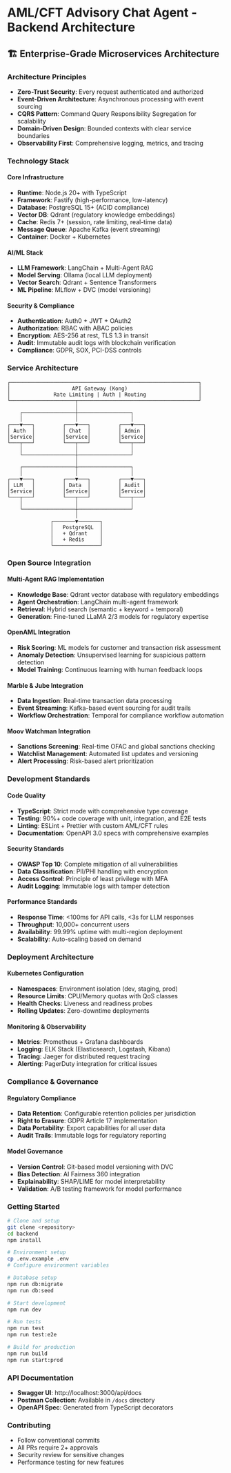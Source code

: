 # AML/CFT Advisory Chat Agent - Backend Architecture

## 🏗️ Enterprise-Grade Microservices Architecture

### **Architecture Principles**
- **Zero-Trust Security**: Every request authenticated and authorized
- **Event-Driven Architecture**: Asynchronous processing with event sourcing
- **CQRS Pattern**: Command Query Responsibility Segregation for scalability
- **Domain-Driven Design**: Bounded contexts with clear service boundaries
- **Observability First**: Comprehensive logging, metrics, and tracing

### **Technology Stack**

#### **Core Infrastructure**
- **Runtime**: Node.js 20+ with TypeScript
- **Framework**: Fastify (high-performance, low-latency)
- **Database**: PostgreSQL 15+ (ACID compliance)
- **Vector DB**: Qdrant (regulatory knowledge embeddings)
- **Cache**: Redis 7+ (session, rate limiting, real-time data)
- **Message Queue**: Apache Kafka (event streaming)
- **Container**: Docker + Kubernetes

#### **AI/ML Stack**
- **LLM Framework**: LangChain + Multi-Agent RAG
- **Model Serving**: Ollama (local LLM deployment)
- **Vector Search**: Qdrant + Sentence Transformers
- **ML Pipeline**: MLflow + DVC (model versioning)

#### **Security & Compliance**
- **Authentication**: Auth0 + JWT + OAuth2
- **Authorization**: RBAC with ABAC policies
- **Encryption**: AES-256 at rest, TLS 1.3 in transit
- **Audit**: Immutable audit logs with blockchain verification
- **Compliance**: GDPR, SOX, PCI-DSS controls

### **Service Architecture**

```
┌─────────────────────────────────────────────────────────────┐
│                    API Gateway (Kong)                       │
│              Rate Limiting | Auth | Routing                 │
└─────────────────────┬───────────────────────────────────────┘
                      │
    ┌─────────────────┼─────────────────┐
    │                 │                 │
┌───▼───┐         ┌───▼───┐         ┌───▼───┐
│ Auth  │         │ Chat  │         │ Admin │
│Service│         │Service│         │Service│
└───┬───┘         └───┬───┘         └───┬───┘
    │                 │                 │
    └─────────────────┼─────────────────┘
                      │
    ┌─────────────────┼─────────────────┐
    │                 │                 │
┌───▼───┐         ┌───▼───┐         ┌───▼───┐
│ LLM   │         │ Data  │         │ Audit │
│Service│         │Service│         │Service│
└───┬───┘         └───┬───┘         └───┬───┘
    │                 │                 │
    └─────────────────┼─────────────────┘
                      │
              ┌───────▼───────┐
              │   PostgreSQL  │
              │   + Qdrant    │
              │   + Redis     │
              └───────────────┘
```

### **Open Source Integration**

#### **Multi-Agent RAG Implementation**
- **Knowledge Base**: Qdrant vector database with regulatory embeddings
- **Agent Orchestration**: LangChain multi-agent framework
- **Retrieval**: Hybrid search (semantic + keyword + temporal)
- **Generation**: Fine-tuned LLaMA 2/3 models for regulatory expertise

#### **OpenAML Integration**
- **Risk Scoring**: ML models for customer and transaction risk assessment
- **Anomaly Detection**: Unsupervised learning for suspicious pattern detection
- **Model Training**: Continuous learning with human feedback loops

#### **Marble & Jube Integration**
- **Data Ingestion**: Real-time transaction data processing
- **Event Streaming**: Kafka-based event sourcing for audit trails
- **Workflow Orchestration**: Temporal for compliance workflow automation

#### **Moov Watchman Integration**
- **Sanctions Screening**: Real-time OFAC and global sanctions checking
- **Watchlist Management**: Automated list updates and versioning
- **Alert Processing**: Risk-based alert prioritization

### **Development Standards**

#### **Code Quality**
- **TypeScript**: Strict mode with comprehensive type coverage
- **Testing**: 90%+ code coverage with unit, integration, and E2E tests
- **Linting**: ESLint + Prettier with custom AML/CFT rules
- **Documentation**: OpenAPI 3.0 specs with comprehensive examples

#### **Security Standards**
- **OWASP Top 10**: Complete mitigation of all vulnerabilities
- **Data Classification**: PII/PHI handling with encryption
- **Access Control**: Principle of least privilege with MFA
- **Audit Logging**: Immutable logs with tamper detection

#### **Performance Standards**
- **Response Time**: <100ms for API calls, <3s for LLM responses
- **Throughput**: 10,000+ concurrent users
- **Availability**: 99.99% uptime with multi-region deployment
- **Scalability**: Auto-scaling based on demand

### **Deployment Architecture**

#### **Kubernetes Configuration**
- **Namespaces**: Environment isolation (dev, staging, prod)
- **Resource Limits**: CPU/Memory quotas with QoS classes
- **Health Checks**: Liveness and readiness probes
- **Rolling Updates**: Zero-downtime deployments

#### **Monitoring & Observability**
- **Metrics**: Prometheus + Grafana dashboards
- **Logging**: ELK Stack (Elasticsearch, Logstash, Kibana)
- **Tracing**: Jaeger for distributed request tracing
- **Alerting**: PagerDuty integration for critical issues

### **Compliance & Governance**

#### **Regulatory Compliance**
- **Data Retention**: Configurable retention policies per jurisdiction
- **Right to Erasure**: GDPR Article 17 implementation
- **Data Portability**: Export capabilities for all user data
- **Audit Trails**: Immutable logs for regulatory reporting

#### **Model Governance**
- **Version Control**: Git-based model versioning with DVC
- **Bias Detection**: AI Fairness 360 integration
- **Explainability**: SHAP/LIME for model interpretability
- **Validation**: A/B testing framework for model performance

### **Getting Started**

```bash
# Clone and setup
git clone <repository>
cd backend
npm install

# Environment setup
cp .env.example .env
# Configure environment variables

# Database setup
npm run db:migrate
npm run db:seed

# Start development
npm run dev

# Run tests
npm run test
npm run test:e2e

# Build for production
npm run build
npm run start:prod
```

### **API Documentation**
- **Swagger UI**: http://localhost:3000/api/docs
- **Postman Collection**: Available in `/docs` directory
- **OpenAPI Spec**: Generated from TypeScript decorators

### **Contributing**
- Follow conventional commits
- All PRs require 2+ approvals
- Security review for sensitive changes
- Performance testing for new features


